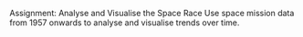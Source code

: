 Assignment: Analyse and Visualise the Space Race
Use space mission data from 1957 onwards to analyse and visualise trends over time.